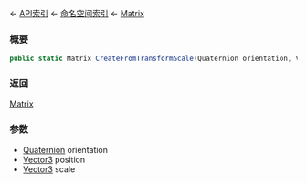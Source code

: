 ← [API索引](Api-Index) ← [命名空间索引](Namespace-Index) ← [Matrix](VRageMath.Matrix)

### 概要

```csharp
public static Matrix CreateFromTransformScale(Quaternion orientation, Vector3 position, Vector3 scale)
```

### 返回

[Matrix](VRageMath.Matrix)

### 参数

* [Quaternion](VRageMath.Quaternion) orientation
* [Vector3](VRageMath.Vector3) position
* [Vector3](VRageMath.Vector3) scale
